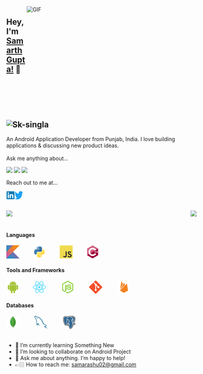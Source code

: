<img align="right" alt="GIF" src="https://github.com/abhisheknaiidu/abhisheknaiidu/blob/master/code.gif?raw=true" width="450" height="300" />

## Hey, I'm [Samarth Gupta!](http://github.com/Sk-singla) 👋 <a align="left"> <img src="https://komarev.com/ghpvc/?username=Sk-singla&label=Views&color=blue&style=plastic" alt="Sk-singla" /> </a>

An Android Application Developer from Punjab, India. I love building applications & discussing new product ideas.
<br/>
<br/>
Ask me anything about...

<img src='https://img.shields.io/badge/Android-3DDC84?logo=android&logoColor=white&style=for-the-badge' height='25'/> <img src='https://img.shields.io/badge/kotlin-%230095D5.svg?&style=for-the-badge&logo=kotlin&logoColor=white' height='25'/> <img src='https://img.shields.io/badge/react-%2300ADD8.svg?&style=for-the-badge&logo=react&logoColor=white' height='25'/>


Reach out to me at...

<a href="https://www.linkedin.com/in/samarth-g/">
  <img align="left" alt="Samarth's Linkdein" width="22px" src="https://raw.githubusercontent.com/devicons/devicon/master/icons/linkedin/linkedin-original.svg" />
</a><a href="https://twitter.com/Samarth00709410?t=1CarElUvvZBWshL2UscWxg&s=09">
  <img align="left" alt="Samarth's Instagram" width="22px" src="https://raw.githubusercontent.com/devicons/devicon/master/icons/twitter/twitter-original.svg" />
</a>
<br/>
<br/>
<br/>

<a href="https://github.com/Sk-singla">
  <img align="right" src="https://github-readme-stats.vercel.app/api/top-langs/?username=Sk-singla&theme=light&hide_langs_below=1" />
</a>

<img src="https://github-readme-stats.vercel.app/api?username=Sk-singla&show_icons=true&title_color=fff&icon_color=79ff97&text_color=9f9f9f&bg_color=151515"/>
<br/>
<br/>

#### Languages
<img src="https://raw.githubusercontent.com/devicons/devicon/master/icons/kotlin/kotlin-original.svg" height="35">&nbsp;&nbsp;&nbsp;&nbsp;&nbsp;&nbsp;&nbsp;&nbsp;
<img src="https://raw.githubusercontent.com/devicons/devicon/master/icons/python/python-original.svg" height="35">&nbsp;&nbsp;&nbsp;&nbsp;&nbsp;&nbsp;&nbsp;&nbsp;
<img src="https://raw.githubusercontent.com/devicons/devicon/master/icons/javascript/javascript-original.svg" height="35">&nbsp;&nbsp;&nbsp;&nbsp;&nbsp;&nbsp;&nbsp;&nbsp;
<img src="https://github.com/devicons/devicon/blob/master/icons/cplusplus/cplusplus-original.svg" height="35">&nbsp;&nbsp;&nbsp;&nbsp;&nbsp;&nbsp;&nbsp;&nbsp;

#### Tools and Frameworks
<img src="https://raw.githubusercontent.com/devicons/devicon/master/icons/android/android-original.svg" height="35"/>&nbsp;&nbsp;&nbsp;&nbsp;&nbsp;&nbsp;&nbsp;&nbsp;
<img src="https://raw.githubusercontent.com/devicons/devicon/master/icons/react/react-original.svg" alt="react" height="35"/>&nbsp;&nbsp;&nbsp;&nbsp;&nbsp;&nbsp;&nbsp;&nbsp;&nbsp;
<img src="https://raw.githubusercontent.com/devicons/devicon/master/icons/nodejs/nodejs-original.svg" alt="node.js" height="35"/>&nbsp;&nbsp;&nbsp;&nbsp;&nbsp;&nbsp;&nbsp;&nbsp;&nbsp;
<img src="https://raw.githubusercontent.com/devicons/devicon/master/icons/git/git-original.svg" width="35px">&nbsp;&nbsp;&nbsp;&nbsp;&nbsp;&nbsp;&nbsp;&nbsp;&nbsp;
<img src="https://raw.githubusercontent.com/devicons/devicon/master/icons/firebase/firebase-plain.svg" width="35px">&nbsp;&nbsp;&nbsp;&nbsp;&nbsp;&nbsp;&nbsp;&nbsp;&nbsp;

#### Databases
<img src="https://raw.githubusercontent.com/devicons/devicon/master/icons/mongodb/mongodb-original.svg" width="35px">&nbsp;&nbsp;&nbsp;&nbsp;&nbsp;&nbsp;&nbsp;&nbsp;&nbsp;
<img src="https://raw.githubusercontent.com/devicons/devicon/master/icons/mysql/mysql-original.svg" width="35px">&nbsp;&nbsp;&nbsp;&nbsp;&nbsp;&nbsp;&nbsp;&nbsp;&nbsp;
<img src="https://raw.githubusercontent.com/devicons/devicon/master/icons/postgresql/postgresql-original.svg" width="35px">&nbsp;&nbsp;&nbsp;&nbsp;&nbsp;&nbsp;&nbsp;&nbsp;&nbsp;
<br/>
<br/>


- 🌱 I’m currently learning Something New
- 👯 I’m looking to collaborate on Android Project
- 💬 Ask me about anything. I'm happy to help!
- 👉🏼 How to reach me: samarashu02@gmail.com

